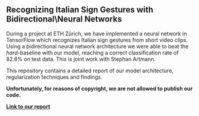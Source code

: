 ## Recognizing Italian Sign Gestures with Bidirectional\\Neural Networks

During a project at ETH Zürich, we have implemented a neural network in TensorFlow which recognizes Italian sign gestures from short video clips. Using a bidirectional neural network architecture we were able to beat the *hard*-baseline with our model, reaching a correct classification rate of 82.8% on test data. This is joint work with Stephan Artmann.

This repository contains a detailed report of our model architecture, regularization techniques and findings.

**Unfortunately, for reasons of copyright, we are not allowed to publish our code.**

[**Link to our report**]()
